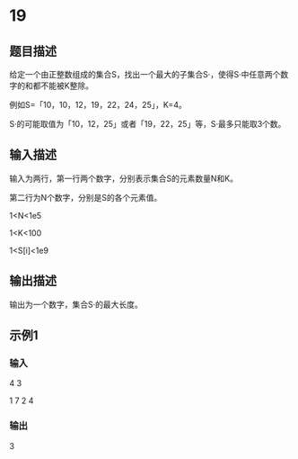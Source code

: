 # 19

## 题目描述

给定一个由正整数组成的集合S，找出一个最大的子集合S·，使得S·中任意两个数字的和都不能被K整除。

例如S=「10，10，12，19，22，24，25」，K=4。

S·的可能取值为「10，12，25」或者「19，22，25」等，S·最多只能取3个数。

## 输入描述

输入为两行，第一行两个数字，分别表示集合S的元素数量N和K。

第二行为N个数字，分别是S的各个元素值。

1<N<1e5

1<K<100

1<S[i]<1e9

## 输出描述

输出为一个数字，集合S·的最大长度。

## 示例1

### 输入

4 3

1 7 2 4

### 输出

3
